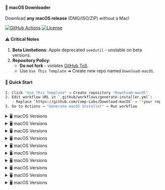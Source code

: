 #### 🍎 macOS Downloader  

Download **any macOS release** (DMG/ISO/ZIP) without a Mac!  

[![GitHub Actions](https://img.shields.io/github/actions/workflow/status/Comp-Labs/Download-macOS/generate-installer.yml?label=Build&logo=github)](https://github.com/Comp-Labs/Download-macOS/actions)
[![License](https://img.shields.io/badge/Disclaimer-Use%20at%20Own%20Risk-red)]()

#### ⚠️ Critical Notes  
1. **Beta Limitations**: Apple deprecated `seedutil` - unstable on beta versions.  
2. **Repository Policy**:  
   - **Do not fork** - violates [GitHub ToS](https://docs.github.com/en/site-policy).  
   - Use `Use This Template` ➔ Create new repo named `Download-macOS`.  

#### 🚀 Quick Start  
```bash  
1. Click "Use This Template" → Create repository "Download-macOS"  
2. Edit workflow URL in `.github/workflows/generate-installer.yml`:  
   - Replace `https://github.com/Comp-Labs/Download-macOS` → **your repo URL**  
3. Go to Actions → "Generate macOS Installer" → Run workflow  
```
<!-- BEGIN MACOS VERSIONS -->
<details>
<summary>🖥️ macOS Versions</summary>

* macOS Sequoia 15.5 (24F74) - 14.57GB
* macOS Sequoia 15.4.1 (24E263) - 14.53GB
* macOS Sequoia 15.4 (24E248) - 14.53GB
* macOS Sequoia 15.3.2 (24D81) - 14.20GB
* macOS Sequoia 15.3.1 (24D70) - 14.20GB
* macOS Sequoia 15.3 (24D60) - 14.19GB
* macOS Sonoma 14.7.6 (23H626) - 12.72GB
* macOS Sonoma 14.7.5 (23H527) - 12.71GB
* macOS Sonoma 14.7.4 (23H420) - 12.71GB
* macOS Sonoma 14.7.3 (23H417) - 12.71GB
* macOS Ventura 13.7.6 (22H625) - 11.35GB
* macOS Ventura 13.7.5 (22H527) - 11.36GB
* macOS Ventura 13.7.4 (22H420) - 11.36GB
* macOS Ventura 13.7.3 (22H417) - 11.36GB
* macOS Monterey 12.7.4 (21H1123) - 11.55GB

</details>
<details>
<summary>🖥️ macOS Versions</summary>

* macOS Sequoia 15.4.1 (24E263) - 14.53GB
* macOS Sequoia 15.4 (24E248) - 14.53GB
* macOS Sequoia 15.3.2 (24D81) - 14.20GB
* macOS Sequoia 15.3.1 (24D70) - 14.20GB
* macOS Sequoia 15.3 (24D60) - 14.19GB
* macOS Sequoia 15.2 (24C101) - 14.22GB
* macOS Sonoma 14.7.5 (23H527) - 12.71GB
* macOS Sonoma 14.7.4 (23H420) - 12.71GB
* macOS Sonoma 14.7.3 (23H417) - 12.71GB
* macOS Sonoma 14.7.2 (23H311) - 12.71GB
* macOS Ventura 13.7.5 (22H527) - 11.36GB
* macOS Ventura 13.7.4 (22H420) - 11.36GB
* macOS Ventura 13.7.3 (22H417) - 11.36GB
* macOS Ventura 13.7.2 (22H313) - 11.36GB
* macOS Monterey 12.7.4 (21H1123) - 11.55GB

</details>
<details>
<summary>🖥️ macOS Versions</summary>

* macOS Sequoia 15.4.1 (24E263) - 14.53GB
* macOS Sequoia 15.4 (24E248) - 14.53GB
* macOS Sequoia 15.3.2 (24D81) - 14.20GB
* macOS Sequoia 15.3.1 (24D70) - 14.20GB
* macOS Sequoia 15.3 (24D60) - 14.19GB
* macOS Sequoia 15.2 (24C101) - 14.22GB
* macOS Sonoma 14.7.5 (23H527) - 12.71GB
* macOS Sonoma 14.7.4 (23H420) - 12.71GB
* macOS Sonoma 14.7.3 (23H417) - 12.71GB
* macOS Sonoma 14.7.2 (23H311) - 12.71GB
* macOS Ventura 13.7.5 (22H527) - 11.36GB
* macOS Ventura 13.7.4 (22H420) - 11.36GB
* macOS Ventura 13.7.3 (22H417) - 11.36GB
* macOS Ventura 13.7.2 (22H313) - 11.36GB
* macOS Monterey 12.7.4 (21H1123) - 11.55GB

</details>
<details>
<summary>🖥️ macOS Versions</summary>

* macOS Sequoia 15.3.2 (24D81) - 14.20GB
* macOS Sequoia 15.3.1 (24D70) - 14.20GB
* macOS Sequoia 15.3 (24D60) - 14.19GB
* macOS Sequoia 15.2 (24C101) - 14.22GB
* macOS Sonoma 14.7.4 (23H420) - 12.71GB
* macOS Sonoma 14.7.3 (23H417) - 12.71GB
* macOS Sonoma 14.7.2 (23H311) - 12.71GB
* macOS Ventura 13.7.4 (22H420) - 11.36GB
* macOS Ventura 13.7.3 (22H417) - 11.36GB
* macOS Ventura 13.7.2 (22H313) - 11.36GB
* macOS Monterey 12.7.4 (21H1123) - 11.55GB

</details>
<details>
<summary>🖥️ macOS Versions</summary>

* macOS Sequoia 15.3.2 (24D81) - 14.20GB
* macOS Sequoia 15.3.1 (24D70) - 14.20GB
* macOS Sequoia 15.3 (24D60) - 14.19GB
* macOS Sequoia 15.2 (24C101) - 14.22GB
* macOS Sonoma 14.7.4 (23H420) - 12.71GB
* macOS Sonoma 14.7.3 (23H417) - 12.71GB
* macOS Sonoma 14.7.2 (23H311) - 12.71GB
* macOS Ventura 13.7.4 (22H420) - 11.36GB
* macOS Ventura 13.7.3 (22H417) - 11.36GB
* macOS Ventura 13.7.2 (22H313) - 11.36GB
* macOS Monterey 12.7.4 (21H1123) - 11.55GB

</details>
<details>
<summary>🖥️ macOS Versions</summary>

* macOS Sequoia 15.3.2 (24D81) - 14.20GB
* macOS Sequoia 15.3.1 (24D70) - 14.20GB
* macOS Sequoia 15.3 (24D60) - 14.19GB
* macOS Sequoia 15.2 (24C101) - 14.22GB
* macOS Sonoma 14.7.4 (23H420) - 12.71GB
* macOS Sonoma 14.7.3 (23H417) - 12.71GB
* macOS Sonoma 14.7.2 (23H311) - 12.71GB
* macOS Ventura 13.7.4 (22H420) - 11.36GB
* macOS Ventura 13.7.3 (22H417) - 11.36GB
* macOS Ventura 13.7.2 (22H313) - 11.36GB
* macOS Monterey 12.7.4 (21H1123) - 11.55GB

</details>
<details>
<summary>🖥️ macOS Versions</summary>

* macOS Sequoia 15.3.2 (24D81) - 14.20GB
* macOS Sequoia 15.3.1 (24D70) - 14.20GB
* macOS Sequoia 15.3 (24D60) - 14.19GB
* macOS Sequoia 15.2 (24C101) - 14.22GB
* macOS Sonoma 14.7.4 (23H420) - 12.71GB
* macOS Sonoma 14.7.3 (23H417) - 12.71GB
* macOS Sonoma 14.7.2 (23H311) - 12.71GB
* macOS Ventura 13.7.4 (22H420) - 11.36GB
* macOS Ventura 13.7.3 (22H417) - 11.36GB
* macOS Ventura 13.7.2 (22H313) - 11.36GB
* macOS Monterey 12.7.4 (21H1123) - 11.55GB

</details>
<details>
<summary>🖥️ macOS Versions</summary>

* macOS Sequoia 15.3.2 (24D81) - 14.20GB
* macOS Sequoia 15.3.1 (24D70) - 14.20GB
* macOS Sequoia 15.3 (24D60) - 14.19GB
* macOS Sequoia 15.2 (24C101) - 14.22GB
* macOS Sonoma 14.7.4 (23H420) - 12.71GB
* macOS Sonoma 14.7.3 (23H417) - 12.71GB
* macOS Sonoma 14.7.2 (23H311) - 12.71GB
* macOS Ventura 13.7.4 (22H420) - 11.36GB
* macOS Ventura 13.7.3 (22H417) - 11.36GB
* macOS Ventura 13.7.2 (22H313) - 11.36GB
* macOS Monterey 12.7.4 (21H1123) - 11.55GB

</details>
<details>
<summary>🖥️ macOS Versions</summary>

* macOS Sequoia 15.3.1 (24D70) - 14.20GB
* macOS Sequoia 15.3 (24D60) - 14.19GB
* macOS Sequoia 15.2 (24C101) - 14.22GB
* macOS Sequoia 15.1.1 (24B2091) - 11.85GB
* macOS Sequoia 15.1.1 (24B91) - 13.55GB
* macOS Sonoma 14.7.4 (23H420) - 12.71GB
* macOS Sonoma 14.7.3 (23H417) - 12.71GB
* macOS Sonoma 14.7.2 (23H311) - 12.71GB
* macOS Ventura 13.7.4 (22H420) - 11.36GB
* macOS Ventura 13.7.3 (22H417) - 11.36GB
* macOS Ventura 13.7.2 (22H313) - 11.36GB
* macOS Monterey 12.7.4 (21H1123) - 11.55GB

</details>
<details>
<summary>🖥️ macOS Versions</summary>

* macOS Sequoia 15.3.1 (24D70) - 14.20GB
* macOS Sequoia 15.3 (24D60) - 14.19GB
* macOS Sequoia 15.2 (24C101) - 14.22GB
* macOS Sequoia 15.1.1 (24B2091) - 11.85GB
* macOS Sequoia 15.1.1 (24B91) - 13.55GB
* macOS Sonoma 14.7.4 (23H420) - 12.71GB
* macOS Sonoma 14.7.3 (23H417) - 12.71GB
* macOS Sonoma 14.7.2 (23H311) - 12.71GB
* macOS Ventura 13.7.4 (22H420) - 11.36GB
* macOS Ventura 13.7.3 (22H417) - 11.36GB
* macOS Ventura 13.7.2 (22H313) - 11.36GB
* macOS Monterey 12.7.4 (21H1123) - 11.55GB

</details>
<!-- END MACOS VERSIONS -->

